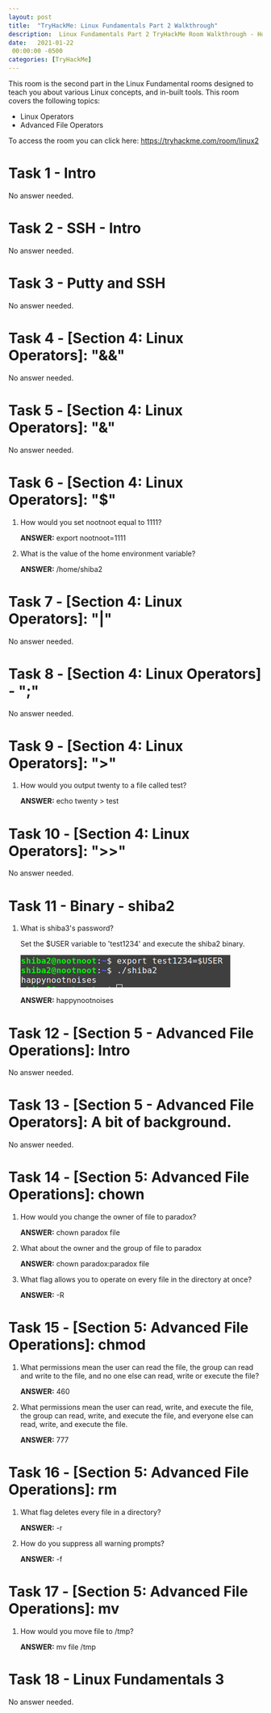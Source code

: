 ```yaml
---
layout: post
title:  "TryHackMe: Linux Fundamentals Part 2 Walkthrough"
description:  Linux Fundamentals Part 2 TryHackMe Room Walkthrough - How to solve it.
date:   2021-01-22
 00:00:00 -0500
categories: [TryHackMe]
---
```

This room is the second part in the Linux Fundamental rooms designed to teach you about various Linux concepts, and in-built tools. This room covers the following topics:
* Linux Operators
* Advanced File Operators

To access the room you can click here: <a href="https://tryhackme.com/room/linux2" target="_blank">https://tryhackme.com/room/linux2</a>

# Task 1 - Intro

No answer needed.

# Task 2 - SSH - Intro

No answer needed.

# Task 3 - Putty and SSH

No answer needed.

# Task 4 - [Section 4: Linux Operators]: "&&"

No answer needed.

# Task 5 - [Section 4: Linux Operators]: "&"

No answer needed.

# Task 6 - [Section 4: Linux Operators]: "$" 

1. How would you set nootnoot equal to 1111?

    **ANSWER:**  export nootnoot=1111

2. What is the value of the home environment variable?

    **ANSWER:** /home/shiba2

# Task 7 - [Section 4: Linux Operators]: "|"

No answer needed.

# Task 8 - [Section 4: Linux Operators] - ";"

No answer needed.

# Task 9 - [Section 4: Linux Operators]: ">"

1. How would you output twenty to a file called test?

    **ANSWER:** echo twenty > test

# Task 10 - [Section 4: Linux Operators]: ">>"

No answer needed.

# Task 11 - Binary - shiba2

1. What is shiba3's password?

    Set the $USER variable to 'test1234' and execute the shiba2 binary.

    ![Shiba2 Password](/images/linux-fundamentals-part2/shiba2.png)

    **ANSWER:** happynootnoises

# Task 12 - [Section 5 - Advanced File Operations]: Intro

No answer needed.

# Task 13 - [Section 5 - Advanced File Operators]: A bit of background.

No answer needed.
 
# Task 14 - [Section 5: Advanced File Operations]: chown

1. How would you change the owner of file to paradox?

    **ANSWER:** chown paradox file

2. What about the owner and the group of file to paradox

    **ANSWER:** chown paradox:paradox file

3. What flag allows you to operate on every file in the directory at once?

    **ANSWER:** -R

# Task 15 - [Section 5: Advanced File Operations]: chmod

1. What permissions mean the user can read the file, the group can read and write to the file, and no one else can read, write or execute the file?

    **ANSWER:** 460

2. What permissions mean the user can read, write, and execute the file, the group can read, write, and execute the file, and everyone else can read, write, and execute the file.

    **ANSWER:** 777

# Task 16 - [Section 5: Advanced File Operations]: rm

1. What flag deletes every file in a directory?

    **ANSWER:** -r

2. How do you suppress all warning prompts?

    **ANSWER:** -f

# Task 17 - [Section 5: Advanced File Operations]: mv

1. How would you move file to /tmp?

    **ANSWER:** mv file /tmp

# Task 18 - Linux Fundamentals 3

No answer needed.